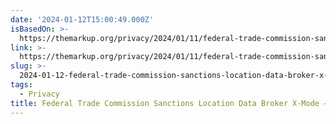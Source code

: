 ```yaml
---
date: '2024-01-12T15:00:49.000Z'
isBasedOn: >-
  https://themarkup.org/privacy/2024/01/11/federal-trade-commission-sanctions-location-data-broker-x-mode
link: >-
  https://themarkup.org/privacy/2024/01/11/federal-trade-commission-sanctions-location-data-broker-x-mode
slug: >-
  2024-01-12-federal-trade-commission-sanctions-location-data-broker-x-mode-the-markup
tags:
  - Privacy
title: Federal Trade Commission Sanctions Location Data Broker X-Mode – The Markup
---
```


